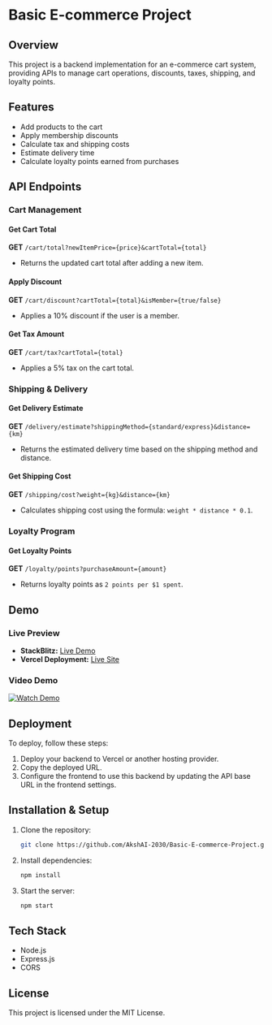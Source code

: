# Basic E-commerce Project

## Overview

This project is a backend implementation for an e-commerce cart system, providing APIs to manage cart operations, discounts, taxes, shipping, and loyalty points.

## Features

- Add products to the cart
- Apply membership discounts
- Calculate tax and shipping costs
- Estimate delivery time
- Calculate loyalty points earned from purchases

## API Endpoints

### Cart Management

#### Get Cart Total
**GET** `/cart/total?newItemPrice={price}&cartTotal={total}`
- Returns the updated cart total after adding a new item.

#### Apply Discount
**GET** `/cart/discount?cartTotal={total}&isMember={true/false}`
- Applies a 10% discount if the user is a member.

#### Get Tax Amount
**GET** `/cart/tax?cartTotal={total}`
- Applies a 5% tax on the cart total.

### Shipping & Delivery

#### Get Delivery Estimate
**GET** `/delivery/estimate?shippingMethod={standard/express}&distance={km}`
- Returns the estimated delivery time based on the shipping method and distance.

#### Get Shipping Cost
**GET** `/shipping/cost?weight={kg}&distance={km}`
- Calculates shipping cost using the formula: `weight * distance * 0.1`.

### Loyalty Program

#### Get Loyalty Points
**GET** `/loyalty/points?purchaseAmount={amount}`
- Returns loyalty points as `2 points per $1 spent`.

## Demo

### Live Preview
- **StackBlitz:** [Live Demo](https://stackblitz.com/edit/stackblitz-starters-9jvouk?file=index.js)
- **Vercel Deployment:** [Live Site](https://basice-commerceproject-akshay-arellis-projects.vercel.app/)

### Video Demo
[![Watch Demo](https://img.youtube.com/vi/dQw4w9WgXcQ/0.jpg)](https://www.youtube.com/watch?v=dQw4w9WgXcQ)

## Deployment

To deploy, follow these steps:

1. Deploy your backend to Vercel or another hosting provider.
2. Copy the deployed URL.
3. Configure the frontend to use this backend by updating the API base URL in the frontend settings.

## Installation & Setup

1. Clone the repository:
   ```sh
   git clone https://github.com/AkshAI-2030/Basic-E-commerce-Project.git
   ```
2. Install dependencies:
   ```sh
   npm install
   ```
3. Start the server:
   ```sh
   npm start
   ```

## Tech Stack

- Node.js
- Express.js
- CORS

## License

This project is licensed under the MIT License.

